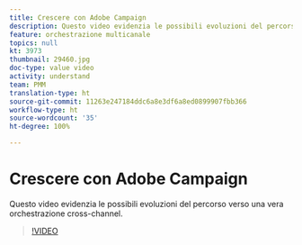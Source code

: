 ```yaml
---
title: Crescere con Adobe Campaign
description: Questo video evidenzia le possibili evoluzioni del percorso verso una vera orchestrazione cross-channel.
feature: orchestrazione multicanale
topics: null
kt: 3973
thumbnail: 29460.jpg
doc-type: value video
activity: understand
team: PMM
translation-type: ht
source-git-commit: 11263e247184ddc6a8e3df6a8ed0899907fbb366
workflow-type: ht
source-wordcount: '35'
ht-degree: 100%

---
```



# Crescere con Adobe Campaign

Questo video evidenzia le possibili evoluzioni del percorso verso una vera orchestrazione cross-channel.

>[!VIDEO](https://video.tv.adobe.com/v/29460?quality=12)
